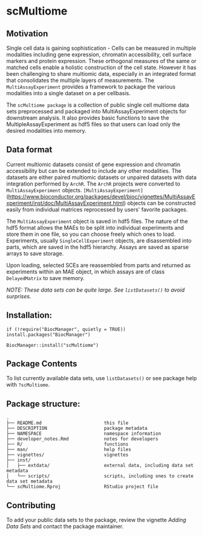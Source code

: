 

# scMultiome


## Motivation

Single cell data is gaining sophistication - Cells can be measured in multiple modalities including gene expression, chromatin accessibility, cell surface markers and protein expression. These orthogonal measures of the same or matched cells enable a holistic construction of the cell state. However it has been challenging to share multiomic data, especially in an integrated format that consolidates the multiple layers of measurements. The `MultiAssayExperiment` provides a framework to package the various modalities into a single dataset on a per cellbasis.

The `scMultiome package` is a collection of public single cell multiome data sets preprocessed and packaged into MultiAssayExperiment objects for downstream analysis. It also provides basic functions to save the MultipleAssayExperiment as hdf5 files so that users can load only the desired modalities into memory.


## Data format

Current multiomic datasets consist of gene expression and chromatin accessibility but can be extended to include any other modalities. The datasets are either paired multiomic datasets or unpaired datasets with data integration performed by `ArchR`. The `ArchR` projects were converted to `MultiAssayExperiment` objects. `[MultiAssayExperiment]`(https://www.bioconductor.org/packages/devel/bioc/vignettes/MultiAssayExperiment/inst/doc/MultiAssayExperiment.html) objects can be constructed easily from individual matrices reprocessed by users' favorite packages. 

The `MultiAssayExperiment` object is saved in hdf5 files. The nature of the hdf5 format allows the MAEs to be split into individual experiments and store them in one file, so you can choose freely which ones to load. Experiments, usually `SingleCellExperiment` objects, are disassembled into parts, which are saved in the hdf5 hierarchy. Assays are saved as sparse arrays to save storage.

Upon loading, selected SCEs are reassembled from parts and returned as experiments within an MAE object, in which assays are of class `DelayedMatrix` to save memory.


_NOTE: These data sets can be quite large. See `listDatasets()` to avoid surprises._


## Installation:
```
if (!require("BiocManager", quietly = TRUE)) install.packages("BiocManager")

BiocManager::install("scMultiome")
```


## Package Contents

To list currently available data sets, use `listDatasets()` or see package help with `?scMultiome`.


## Package structure:

```
.
├── README.md                       this file
├── DESCRIPTION                     package metadata
├── NAMESPACE                       namespace information
├── developer_notes.Rmd             notes for developers
├── R/                              functions
├── man/                            help files
├── vignettes/                      vignettes
├── inst/
│   ├── extdata/                    external data, including data set metadata
│   └── scripts/                    scripts, including ones to create data set metadata
└── scMultiome.Rproj                RStudio project file           
```
    

## Contributing

To add your public data sets to the package, review the vignette _Adding Data Sets_ and contact the package maintainer.

